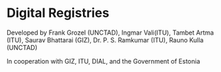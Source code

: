 # Digital Registries

Developed by Frank Grozel (UNCTAD), Ingmar Vali(ITU), Tambet Artma (ITU), Saurav Bhattarai (GIZ),  Dr. P. S. Ramkumar (ITU), Rauno Kulla (UNCTAD)&#x20;

In cooperation with GIZ, ITU, DIAL, and the Government of Estonia
